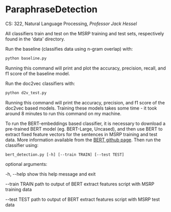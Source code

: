 # ParaphraseDetection

CS: 322, Natural Language Processing, *Professor Jack Hessel*

All classifiers train and test on the MSRP training and test sets, respectively found in the 'data' directory. 

Run the baseline (classifies data using n-gram overlap) with:

```python
python baseline.py
```

Running this command will print and plot the accuracy, precision, recall, and f1 score of the baseline model.

Run the doc2vec classifiers with:

```python
python d2v_test.py
```

Running this command will print the accuracy, precision, and f1 score of the doc2vec based models. Training these models takes some time - it took around 8 minutes to run this command on my machine.

To run the BERT-embeddings based classifier, it is necessary to download a pre-trained BERT model (eg. BERT-Large, Uncased), and then use BERT to extract fixed feature vectors for the sentences in MSRP training and test data. More information available from the [BERT github page](https://github.com/google-research/bert). Then run the classifier using:

```
bert_detection.py [-h] [--train TRAIN] [--test TEST]
```

optional arguments:


  -h, --help     show this help message and exit


  --train TRAIN  path to output of BERT extract features script with MSRP
                 training data


  --test TEST    path to output of BERT extract features script with MSRP test
                 data

